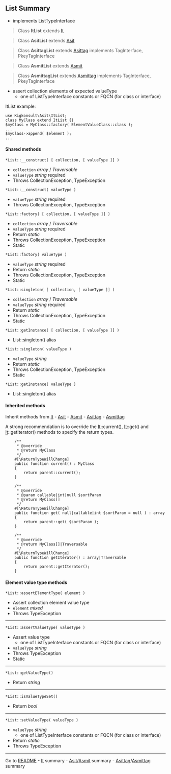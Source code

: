 [comment]: # (This file is part of Asit, manages array collections. Copyright 2020-2024 Kjell-Inge Gustafsson, kigkonsult, All rights reserved, licence LGPL 3.0)
## List Summary

* implements ListTypeInterface

> Class **ItList** extends [It]

> Class **AsitList** extends [Asit]

> Class **AsittagList** extends [Asittag] implements TagInterface, PkeyTagInterface

> Class **AsmitList** extends [Asmit]

> Class **AsmittagList** extends [Asmittag] implements TagInterface, PkeyTagInterface

* assert collection elements of expected valueType 
  * one of ListTypeInterface constants or FQCN (for class or interface)

ItList example:

```
use Kigkonsult\Asit\ItList;
class MyClass extend ItList {}
$myClass = MyClass::factory( ElementValueClass::class );
...
$myClass->append( $element );
...
```


#### Shared methods

```*List::__construct( [ collection, [ valueType ]] )```
* ```collection``` _array_ / _Traversable_
* ```valueType``` _string_ required
* Throws CollectionException, TypeException

```*List::__construct( valueType )```
* ```valueType``` _string_ required
* Throws CollectionException, TypeException

```*List::factory( [ collection, [ valueType ]] )```
* ```collection``` _array_ / _Traversable_
* ```valueType``` _string_  required
* Return _static_
* Throws CollectionException, TypeException
* Static

```*List::factory( valueType )```
* ```valueType``` _string_  required
* Return _static_
* Throws CollectionException, TypeException
* Static

```*List::singleton( [ collection, [ valueType ]] )```
* ```collection``` _array_ / _Traversable_
* ```valueType``` _string_  required
* Return _static_
* Throws CollectionException, TypeException
* Static

```*List::getInstance( [ collection, [ valueType ]] )```
* List::singleton() alias

```*List::singleton( valueType )```
* ```valueType``` _string_
* Return _static_
* Throws CollectionException, TypeException
* Static

```*List::getInstance( valueType )```
* List::singleton() alias

#### Inherited methods

Inherit methods from [It] - [Asit] - [Asmit] - [Asittag] - [Asmittag]

A strong recommendation is to override the [It]::current(), [It]::get() and [It]::getIterator() methods
to specify the return types.

```
    /**
     * @override
     * @return MyClass
     */
    #[\ReturnTypeWillChange]
    public function current() : MyClass
    {
        return parent::current();
    }

    /**
     * @override
     * @param callable|int|null $sortParam
     * @return MyClass[]
     */
    #[\ReturnTypeWillChange]
    public function get( null|callable|int $sortParam = null ) : array
    {
        return parent::get( $sortParam );
    }

    /**
     * @override
     * @return MyClass[]|Traversable
     */
    #[\ReturnTypeWillChange]
    public function getIterator() : array|Traversable
    {
        return parent::getIterator();
    }

```

#### Element value type methods

```*List::assertElementType( element )```
* Assert collection element value type
* ```element``` _mixed_
* Throws TypeException

---

```*List::assertValueType( valueType )```
* Assert value type
  * one of ListTypeInterface constants or FQCN (for class or interface)
* ```valueType``` _string_
* Throws TypeException
* Static

---

```*List::getValueType()```
* Return _string_

---

```*List::isValueTypeSet()```
* Return _bool_

---

```*List::setValueType( valueType )```
* ```valueType``` _string_
  * one of ListTypeInterface constants or FQCN (for class or interface)
* Return _static_
* Throws TypeException

---
Go to [README] - [It] summary - [Asit]/[Asmit] summary - [Asittag]/[Asmittag] summary 

[Asit]:AsitSummary.md
[Asmit]:AsitSummary.md
[Asittag]:AsittagSummary.md
[Asmittag]:AsittagSummary.md
[It]:ItSummary.md
[README]:../README.md
